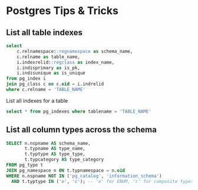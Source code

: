 # Postgres Tips & Tricks


## List all table indexes

```sql
select 
    c.relnamespace::regnamespace as schema_name,
    c.relname as table_name,
    i.indexrelid::regclass as index_name,
    i.indisprimary as is_pk,
    i.indisunique as is_unique
from pg_index i
join pg_class c on c.oid = i.indrelid
where c.relname = 'TABLE_NAME'

```

List all indexes for a table

```sql
select * from pg_indexes where tablename = 'TABLE_NAME'
```

## List all column types across the schema

```sql
SELECT n.nspname AS schema_name,
       t.typname AS type_name,
       t.typtype AS type_type,
       t.typcategory AS type_category
FROM pg_type t
JOIN pg_namespace n ON t.typnamespace = n.oid
WHERE n.nspname NOT IN ('pg_catalog', 'information_schema')
  AND t.typtype IN ('e', 'c'); -- 'e' for ENUM, 'c' for composite types
```
